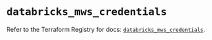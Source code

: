 # `databricks_mws_credentials`

Refer to the Terraform Registry for docs: [`databricks_mws_credentials`](https://registry.terraform.io/providers/databricks/databricks/1.81.1/docs/resources/mws_credentials).
